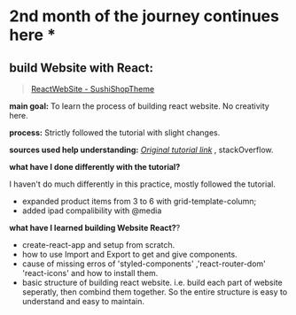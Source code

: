 # 2nd month of the journey continues here *

## build Website with React:
 >[ReactWebSite - SushiShopTheme](https://a331998513.github.io/websites/)
 

**main goal:** To learn the process of building react website. No creativity here.

**process:** Strictly followed the tutorial with slight changes.

**sources used help understanding:** [_Original tutorial link_](https://www.youtube.com/watch?v=GlROncAX4XI&t=1416s) , stackOverflow.

**what have I done differently with the tutorial?**

I haven't do much differently in this practice, mostly followed the tutorial.

- expanded product items from 3 to 6 with grid-template-column;
- added ipad compalibility with @media


**what have I learned building Website React?**?

- create-react-app and setup from scratch.
- how to use Import and Export to get and give components. 
- cause of missing erros of 'styled-components' ,'react-router-dom' 'react-icons' and how to install them.
- basic structure of building react website. i.e. build each part of website seperatly, then combind them together. So the entire structure is easy to understand and easy to maintain.
